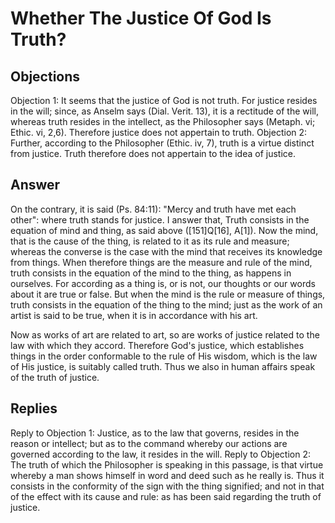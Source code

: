 # Whether The Justice Of God Is Truth?
## Objections
Objection 1: It seems that the justice of God is not truth. For justice resides in the will; since, as Anselm says (Dial. Verit. 13), it is a rectitude of the will, whereas truth resides in the intellect, as the Philosopher says (Metaph. vi; Ethic. vi, 2,6). Therefore justice does not appertain to truth.
Objection 2: Further, according to the Philosopher (Ethic. iv, 7), truth is a virtue distinct from justice. Truth therefore does not appertain to the idea of justice.
## Answer
On the contrary, it is said (Ps. 84:11): "Mercy and truth have met each other": where truth stands for justice.
I answer that, Truth consists in the equation of mind and thing, as said above ([151]Q[16], A[1]). Now the mind, that is the cause of the thing, is related to it as its rule and measure; whereas the converse is the case with the mind that receives its knowledge from things. When therefore things are the measure and rule of the mind, truth consists in the equation of the mind to the thing, as happens in ourselves. For according as a thing is, or is not, our thoughts or our words about it are true or false. But when the mind is the rule or measure of things, truth consists in the equation of the thing to the mind; just as the work of an artist is said to be true, when it is in accordance with his art.

Now as works of art are related to art, so are works of justice related to the law with which they accord. Therefore God's justice, which establishes things in the order conformable to the rule of His wisdom, which is the law of His justice, is suitably called truth. Thus we also in human affairs speak of the truth of justice.
## Replies
Reply to Objection 1: Justice, as to the law that governs, resides in the reason or intellect; but as to the command whereby our actions are governed according to the law, it resides in the will.
Reply to Objection 2: The truth of which the Philosopher is speaking in this passage, is that virtue whereby a man shows himself in word and deed such as he really is. Thus it consists in the conformity of the sign with the thing signified; and not in that of the effect with its cause and rule: as has been said regarding the truth of justice.